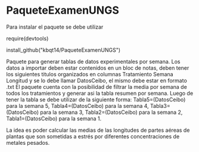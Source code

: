 # PaqueteExamenUNGS

Para instalar el paquete se debe utilizar

require(devtools)

install_github("kbqt14/PaqueteExamenUNGS")


Paquete  para generar tablas de datos experimentales por semana.
Los datos a importar deben estar contenidos en un bloc de notas, deben tener los siguientes titulos organizados en columnas Tratamiento	Semana	Longitud y se lo debe llamar DatosCeibo, el mismo debe estar en formato .txt
El paquete cuenta con la posibilidad de filtrar la media por semana de todos los tratamientos y generar asi la tabla resumen por semana.
Luego de tener la tabla se debe utilizar de la siguiente forma: Tabla5=(DatosCeibo)  para la semana 5,
Tabla4=(DatosCeibo)  para la semana 4,
Tabla3=(DatosCeibo)  para la semana 3,
Tabla2=(DatosCeibo)  para la semana 2,
Tabla1=(DatosCeibo)  para la semana 1.

La idea es poder calcular las medias de las longitudes de partes aéreas de plantas que son sometidas a estrés por diferentes concentraciones de metales pesados.




